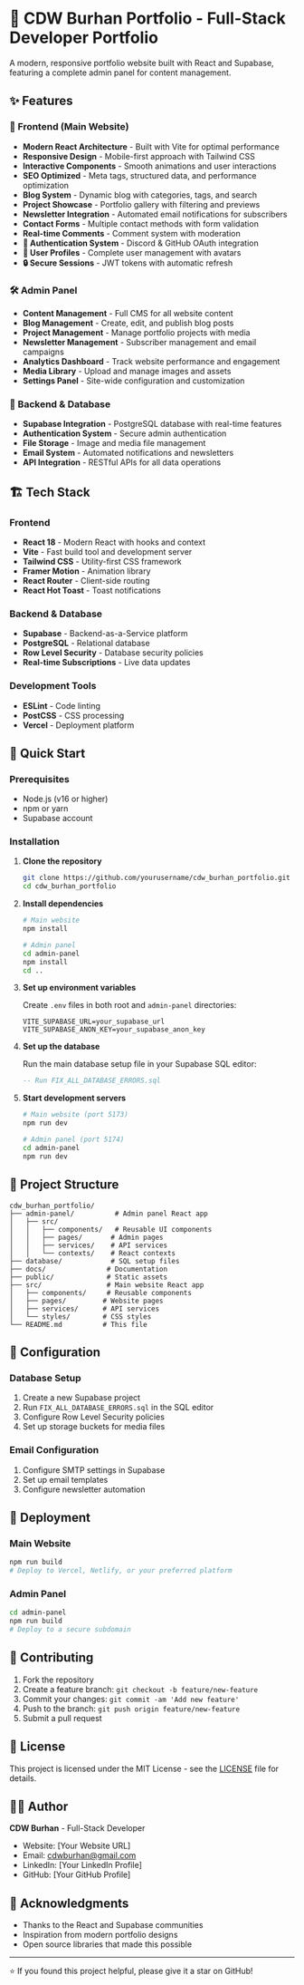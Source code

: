 # 🚀 CDW Burhan Portfolio - Full-Stack Developer Portfolio

A modern, responsive portfolio website built with React and Supabase, featuring a complete admin panel for content management.

## ✨ Features

### 🎨 Frontend (Main Website)
- **Modern React Architecture** - Built with Vite for optimal performance
- **Responsive Design** - Mobile-first approach with Tailwind CSS
- **Interactive Components** - Smooth animations and user interactions
- **SEO Optimized** - Meta tags, structured data, and performance optimization
- **Blog System** - Dynamic blog with categories, tags, and search
- **Project Showcase** - Portfolio gallery with filtering and previews
- **Newsletter Integration** - Automated email notifications for subscribers
- **Contact Forms** - Multiple contact methods with form validation
- **Real-time Comments** - Comment system with moderation
- **🔐 Authentication System** - Discord & GitHub OAuth integration
- **👤 User Profiles** - Complete user management with avatars
- **🔒 Secure Sessions** - JWT tokens with automatic refresh

### 🛠️ Admin Panel
- **Content Management** - Full CMS for all website content
- **Blog Management** - Create, edit, and publish blog posts
- **Project Management** - Manage portfolio projects with media
- **Newsletter Management** - Subscriber management and email campaigns
- **Analytics Dashboard** - Track website performance and engagement
- **Media Library** - Upload and manage images and assets
- **Settings Panel** - Site-wide configuration and customization

### 🔧 Backend & Database
- **Supabase Integration** - PostgreSQL database with real-time features
- **Authentication System** - Secure admin authentication
- **File Storage** - Image and media file management
- **Email System** - Automated notifications and newsletters
- **API Integration** - RESTful APIs for all data operations

## 🏗️ Tech Stack

### Frontend
- **React 18** - Modern React with hooks and context
- **Vite** - Fast build tool and development server
- **Tailwind CSS** - Utility-first CSS framework
- **Framer Motion** - Animation library
- **React Router** - Client-side routing
- **React Hot Toast** - Toast notifications

### Backend & Database
- **Supabase** - Backend-as-a-Service platform
- **PostgreSQL** - Relational database
- **Row Level Security** - Database security policies
- **Real-time Subscriptions** - Live data updates

### Development Tools
- **ESLint** - Code linting
- **PostCSS** - CSS processing
- **Vercel** - Deployment platform

## 🚀 Quick Start

### Prerequisites
- Node.js (v16 or higher)
- npm or yarn
- Supabase account

### Installation

1. **Clone the repository**
   ```bash
   git clone https://github.com/yourusername/cdw_burhan_portfolio.git
   cd cdw_burhan_portfolio
   ```

2. **Install dependencies**
   ```bash
   # Main website
   npm install
   
   # Admin panel
   cd admin-panel
   npm install
   cd ..
   ```

3. **Set up environment variables**
   
   Create `.env` files in both root and `admin-panel` directories:
   ```env
   VITE_SUPABASE_URL=your_supabase_url
   VITE_SUPABASE_ANON_KEY=your_supabase_anon_key
   ```

4. **Set up the database**
   
   Run the main database setup file in your Supabase SQL editor:
   ```sql
   -- Run FIX_ALL_DATABASE_ERRORS.sql
   ```

5. **Start development servers**
   ```bash
   # Main website (port 5173)
   npm run dev
   
   # Admin panel (port 5174)
   cd admin-panel
   npm run dev
   ```

## 📁 Project Structure

```
cdw_burhan_portfolio/
├── admin-panel/          # Admin panel React app
│   ├── src/
│   │   ├── components/   # Reusable UI components
│   │   ├── pages/       # Admin pages
│   │   ├── services/    # API services
│   │   └── contexts/    # React contexts
├── database/            # SQL setup files
├── docs/               # Documentation
├── public/             # Static assets
├── src/                # Main website React app
│   ├── components/     # Reusable components
│   ├── pages/         # Website pages
│   ├── services/      # API services
│   └── styles/        # CSS styles
└── README.md          # This file
```

## 🔧 Configuration

### Database Setup
1. Create a new Supabase project
2. Run `FIX_ALL_DATABASE_ERRORS.sql` in the SQL editor
3. Configure Row Level Security policies
4. Set up storage buckets for media files

### Email Configuration
1. Configure SMTP settings in Supabase
2. Set up email templates
3. Configure newsletter automation

## 🚀 Deployment

### Main Website
```bash
npm run build
# Deploy to Vercel, Netlify, or your preferred platform
```

### Admin Panel
```bash
cd admin-panel
npm run build
# Deploy to a secure subdomain
```

## 🤝 Contributing

1. Fork the repository
2. Create a feature branch: `git checkout -b feature/new-feature`
3. Commit your changes: `git commit -am 'Add new feature'`
4. Push to the branch: `git push origin feature/new-feature`
5. Submit a pull request

## 📝 License

This project is licensed under the MIT License - see the [LICENSE](LICENSE) file for details.

## 👨‍💻 Author

**CDW Burhan** - Full-Stack Developer
- Website: [Your Website URL]
- Email: cdwburhan@gmail.com
- LinkedIn: [Your LinkedIn Profile]
- GitHub: [Your GitHub Profile]

## 🙏 Acknowledgments

- Thanks to the React and Supabase communities
- Inspiration from modern portfolio designs
- Open source libraries that made this possible

---

⭐ If you found this project helpful, please give it a star on GitHub!
